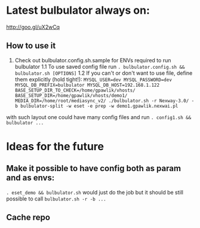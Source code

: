 # Latest bulbulator always on:
http://goo.gl/uX2wCq

## How to use it

1. Check out bulbulator.config.sh.sample for ENVs required to run bulbulator
1.1 To use saved config file run `. bulbulator.config.sh && bulbulator.sh [OPTIONS]`
1.2 If you can't or don't want to use file, define them explicitly (hold tight!):
	`MYSQL_USER=dev MYSQL_PASSWORD=dev MYSQL_DB_PREFIX=bulbulator MYSQL_DB_HOST=192.168.1.122 BASE_SETUP_DIR_TO_CHECK=/home/gpawlik/vhosts/ BASE_SETUP_DIR=/home/gpawlik/vhosts/demo1/ MEDIA_DIR=/home/root/mediasync_v2/ ./bulbulator.sh -r Nexway-3.0/ -b bulbulator-split -w eset -e prep -w demo1.gpawlik.nexwai.pl`

with such layout one could have many config files and run 
`. config1.sh && bulbulator ...`


# Ideas for the future

## Make it possible to have config both as param and as envs:

`. eset_demo && bulbulator.sh` would just do the job
but it should be still possible to call
`bulbulator.sh -r -b ...`

## Cache repo
